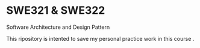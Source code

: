 # SWE321 & SWE322

Software Architecture and Design Pattern 

This ripository is intented to save my personal practice work in this course .
